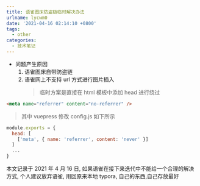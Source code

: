 ```yaml
---
title: 语雀图床防盗链临时解决办法
urlname: lycwm0
date: '2021-04-16 02:14:10 +0800'
tags:
  - other
categories:
  - 技术笔记
---
```


- 问题产生原因
  1.  语雀图床自带防盗链
  1.  语雀网上不支持 url 方式进行图片插入
      > 临时方案是直接在 html 模板中添加 head 进行绕过

```html
<meta name="referrer" content="no-referrer" />
```

> 其中 vuepress 修改 config.js 如下所示

```javascript
module.exports = {
  head: [
    ['meta', { name: 'referrer', content: 'never' }]
  ]
  ...
}
```

本文记录于 2021 年 4 月 16 日, 如果语雀在接下来迭代中不能给一个合理的解决方式, 个人建议放弃语雀,
用回原来本地 typora, 自己的东西,自己存放最好
